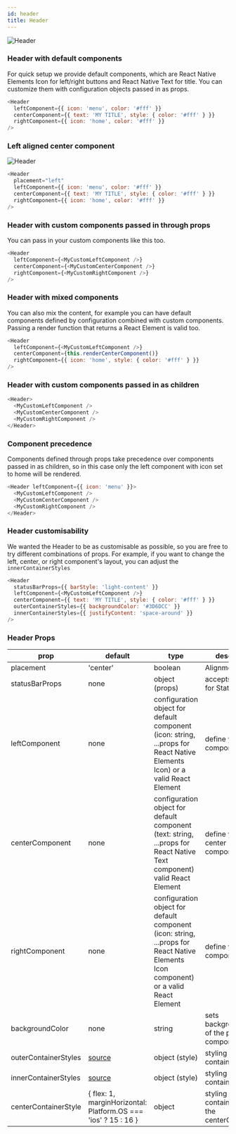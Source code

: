 ```yaml
---
id: header
title: Header
---
```


![Header](/react-native-elements/img/header.png)

### Header with default components

For quick setup we provide default components, which are React Native Elements Icon for left/right buttons and React Native Text for title. You can customize them with configuration objects passed in as props.

```js
<Header
  leftComponent={{ icon: 'menu', color: '#fff' }}
  centerComponent={{ text: 'MY TITLE', style: { color: '#fff' } }}
  rightComponent={{ icon: 'home', color: '#fff' }}
/>
```

### Left aligned center component

![Header](/react-native-elements/img/header-left.png)

```js
<Header
  placement="left"
  leftComponent={{ icon: 'menu', color: '#fff' }}
  centerComponent={{ text: 'MY TITLE', style: { color: '#fff' } }}
  rightComponent={{ icon: 'home', color: '#fff' }}
/>
```

### Header with custom components passed in through props

You can pass in your custom components like this too.

```js
<Header
  leftComponent={<MyCustomLeftComponent />}
  centerComponent={<MyCustomCenterComponent />}
  rightComponent={<MyCustomRightComponent />}
/>
```

### Header with mixed components

You can also mix the content, for example you can have default components defined by configuration combined with custom components. Passing a render function that returns a React Element is valid too.

```js
<Header
  leftComponent={<MyCustomLeftComponent />}
  centerComponent={this.renderCenterComponent()}
  rightComponent={{ icon: 'home', style: { color: '#fff' } }}
/>
```

### Header with custom components passed in as children

```js
<Header>
  <MyCustomLeftComponent />
  <MyCustomCenterComponent />
  <MyCustomRightComponent />
</Header>
```

### Component precedence

Components defined through props take precedence over components passed in as children, so in this case only the left component with icon set to home will be rendered.

```js
<Header leftComponent={{ icon: 'menu' }}>
  <MyCustomLeftComponent />
  <MyCustomCenterComponent />
  <MyCustomRightComponent />
</Header>
```

### Header customisability

We wanted the Header to be as customisable as possible, so you are free to try different combinations of props. For example, if you want to change the left, center, or right component's layout, you can adjust the `innerContainerStyles`

```js
<Header
  statusBarProps={{ barStyle: 'light-content' }}
  leftComponent={<MyCustomLeftComponent />}
  centerComponent={{ text: 'MY TITLE', style: { color: '#fff' } }}
  outerContainerStyles={{ backgroundColor: '#3D6DCC' }}
  innerContainerStyles={{ justifyContent: 'space-around' }}
/>
```

### Header Props

| prop                 | default                                                                                                                                         | type                                                                                                                                  | description                                      |
| -------------------- | ----------------------------------------------------------------------------------------------------------------------------------------------- | ------------------------------------------------------------------------------------------------------------------------------------- | ------------------------------------------------ |
| placement            | 'center'                                                                                                                                        | boolean                                                                                                                               | Alignment for title                              |
| statusBarProps       | none                                                                                                                                            | object (props)                                                                                                                        | accepts all props for StatusBar                  |
| leftComponent        | none                                                                                                                                            | configuration object for default component (icon: string, ...props for React Native Elements Icon) or a valid React Element           | define your left component here                  |
| centerComponent      | none                                                                                                                                            | configuration object for default component (text: string, ...props for React Native Text component) valid React Element               | define your center component here                |
| rightComponent       | none                                                                                                                                            | configuration object for default component (icon: string, ...props for React Native Elements Icon component) or a valid React Element | define your right component here                 |
| backgroundColor      | none                                                                                                                                            | string                                                                                                                                | sets backgroundColor of the parent component     |
| outerContainerStyles | [source](https://github.com/react-native-training/react-native-elements/blob/1f06e20e7742b87be696cf3921979afdfdd87315/src/header/Header.js#L91) | object (style)                                                                                                                        | styling for outer container                      |
| innerContainerStyles | [source](https://github.com/react-native-training/react-native-elements/blob/1f06e20e7742b87be696cf3921979afdfdd87315/src/header/Header.js#L85) | object (style)                                                                                                                        | styling for inner container                      |
| centerContainerStyle | { flex: 1, marginHorizontal: Platform.OS === 'ios' ? 15 : 16 }                                                                                  | object                                                                                                                                | styling for container around the centerComponent |
